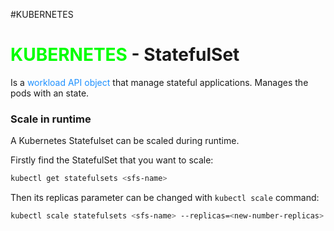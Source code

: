 #KUBERNETES 

# <span style="color:lime;">KUBERNETES</span> - StatefulSet


Is a <span style="color:DodgerBlue;">workload API object</span> that manage stateful applications. Manages the pods with an state. 


### Scale in runtime


A Kubernetes Statefulset can be scaled during runtime. 

Firstly find the StatefulSet that you want to scale: 

```bash
kubectl get statefulsets <sfs-name>
```

Then its replicas parameter can be changed with `kubectl scale` command: 

```bash
kubectl scale statefulsets <sfs-name> --replicas=<new-number-replicas>
```

